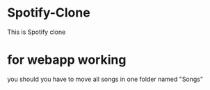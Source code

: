 # Spotify-Clone
This is Spotify clone


# for webapp working
you should you have to move all songs in one folder named "Songs"
